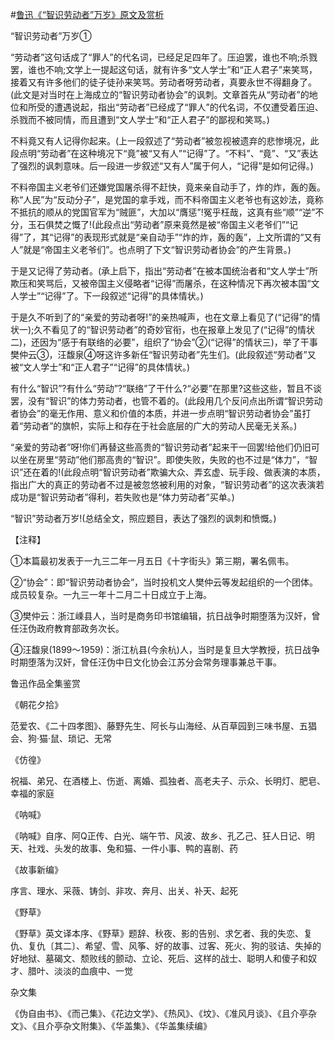 #[鲁迅《“智识劳动者”万岁》原文及赏析](https://www.vrrw.net/wx/6628.html)

“智识劳动者”万岁①

“劳动者”这句话成了“罪人”的代名词，已经足足四年了。压迫罢，谁也不响;杀戮罢，谁也不响;文学上一提起这句话，就有许多“文人学士”和“正人君子”来笑骂，接着又有许多他们的徒子徒孙来笑骂。劳动者呀劳动者，真要永世不得翻身了。(此文是对当时在上海成立的“智识劳动者协会”的讽刺。文章首先从“劳动者”的地位和所受的遭遇说起，指出“劳动者”已经成了“罪人”的代名词，不仅遭受着压迫、杀戮而不被同情，而且遭到“文人学士”和“正人君子”的鄙视和笑骂。)

不料竟又有人记得你起来。(上一段叙述了“劳动者”被忽视被遗弃的悲惨境况，此段点明“劳动者”在这种境况下“竟”被“又有人”“记得”了。“不料”、“竟”、“又”表达了强烈的讽刺意味。后一段进一步叙述“又有人”属于何人，“记得”是如何记得。)



不料帝国主义老爷们还嫌党国屠杀得不赶快，竟来亲自动手了，炸的炸，轰的轰。称“人民”为“反动分子”，是党国的拿手戏，而不料帝国主义老爷也有这妙法，竟称不抵抗的顺从的党国官军为“贼匪”，大加以“膺惩”!冤乎枉哉，这真有些“顺”“逆”不分，玉石俱焚之慨了!(此段点出“劳动者”原来竟然是被“帝国主义老爷们”“记得”了，其“记得”的表现形式就是“亲自动手”“炸的炸，轰的轰”，上文所谓的“又有人”就是“帝国主义老爷们”。也点明了下文“智识劳动者协会”的产生背景。)

于是又记得了劳动者。(承上启下，指出“劳动者”在被本国统治者和“文人学士”所欺压和笑骂后，又被帝国主义侵略者“记得”而屠杀，在这种情况下再次被本国“文人学士”“记得”了。下一段叙述“记得”的具体情状。)

于是久不听到了的“亲爱的劳动者呀!”的亲热喊声，也在文章上看见了(“记得”的情状一);久不看见了的“智识劳动者”的奇妙官衔，也在报章上发见了(“记得”的情状二)，还因为“感于有联络的必要”，组织了“协会”②(“记得”的情状三)，举了干事樊仲云③，汪馥泉④呀这许多新任“智识劳动者”先生们。(此段叙述“劳动者”又被“文人学士”和“正人君子”“记得”的具体情状。)

有什么“智识”?有什么“劳动”?“联络”了干什么?“必要”在那里?这些这些，暂且不谈罢，没有“智识”的体力劳动者，也管不着的。(此段用几个反问点出所谓“智识劳动者协会”的毫无作用、意义和价值的本质，并进一步点明“智识劳动者协会”虽打着“劳动者”的旗帜，实际上和存在于社会底层的广大的劳动人民毫无关系。)

“亲爱的劳动者”呀!你们再替这些高贵的“智识劳动者”起来干一回罢!给他们仍旧可以坐在房里“劳动”他们那高贵的“智识”。即使失败，失败的也不过是“体力”，“智识”还在着的!(此段点明“智识劳动者”欺骗大众、弄玄虚、玩手段、做表演的本质，指出广大的真正的劳动者不过是被忽悠被利用的对象，“智识劳动者”的这次表演若成功是“智识劳动者”得利，若失败也是“体力劳动者”买单。)

“智识”劳动者万岁!(总结全文，照应题目，表达了强烈的讽刺和愤慨。)

【注释】

①本篇最初发表于一九三二年一月五日《十字街头》第三期，署名佩韦。

②“协会”：即“智识劳动者协会”，当时投机文人樊仲云等发起组织的一个团体。成员较复杂。一九三一年十二月二十日成立于上海。

③樊仲云：浙江嵊县人，当时是商务印书馆编辑，抗日战争时期堕落为汉奸，曾任汪伪政府教育部政务次长。

④汪馥泉(1899～1959)：浙江杭县(今余杭)人，当时是复旦大学教授，抗日战争时期堕落为汉奸，曾任汪伪中日文化协会江苏分会常务理事兼总干事。

鲁迅作品全集鉴赏

《朝花夕拾》

范爱农、《二十四孝图》、藤野先生、阿长与山海经、从百草园到三味书屋、五猖会、狗·猫·鼠、琐记、无常

《仿徨》

祝福、弟兄、在酒楼上、伤逝、离婚、孤独者、高老夫子、示众、长明灯、肥皂、幸福的家庭

《呐喊》

《呐喊》自序、阿Q正传、白光、端午节、风波、故乡、孔乙己、狂人日记、明天、社戏、头发的故事、兔和猫、一件小事、鸭的喜剧、药

《故事新编》

序言、理水、采薇、铸剑、非攻、奔月、出关、补天、起死

《野草》

《野草》英文译本序、《野草》题辞、秋夜、影的告别、求乞者、我的失恋、复仇、复仇〔其二〕、希望、雪、风筝、好的故事、过客、死火、狗的驳诘、失掉的好地狱、墓碣文、颓败线的颤动、立论、死后、这样的战士、聪明人和傻子和奴才、腊叶、淡淡的血痕中、一觉

杂文集

《伪自由书》、《而己集》、《花边文学》、《热风》、《坟》、《准风月谈》、《且介亭杂文》、《且介亭杂文附集》、《华盖集》、《华盖集续编》

